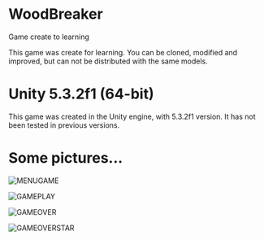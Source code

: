 # WoodBreaker
Game create to learning

This game was create for learning.
You can be cloned, modified and improved, but can not be distributed with the same models.

# Unity 5.3.2f1 (64-bit)

This game was created in the Unity engine, with 5.3.2f1 version.
It has not been tested in previous versions.

# Some pictures...

![MENUGAME](https://goo.gl/WiqyxO)

![GAMEPLAY](https://goo.gl/hBVAHU)

![GAMEOVER](https://goo.gl/M0Wd11)

![GAMEOVERSTAR](https://goo.gl/1hGFvA)

